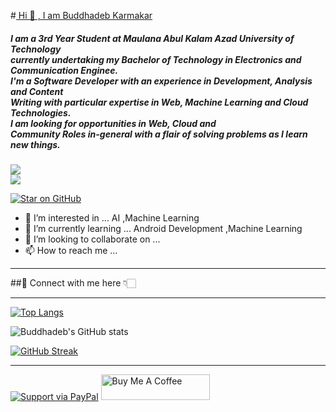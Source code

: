 
#[ Hi 👋 , I am Buddhadeb Karmakar](http://# " Hi, I am Buddhadeb Karmakar")
##### I am a 3rd Year Student at Maulana Abul Kalam Azad University of Technology </br>currently undertaking my Bachelor of Technology in Electronics and Communication Enginee.</br> I'm a Software Developer with an experience in Development, Analysis and Content</br> Writing with particular expertise in Web, Machine Learning and Cloud Technologies.</br> I am looking for opportunities in Web, Cloud and </br>Community Roles in-general with a flair of solving problems as I learn new things.
![](https://cdn.hashnode.com/res/hashnode/image/upload/v1621705542437/4shUyEk2t.gif)
</br>
![](https://komarev.com/ghpvc/?username=Buddhakarmakar&color=dc143c)


[![Star on GitHub](https://img.shields.io/github/followers/Buddhakarmakar?style=social)](https://github.com/Buddhakarmakar)





- 👀 I’m interested in ...  AI ,Machine Learning 
- 🌱 I’m currently learning ... Android Development ,Machine Learning
- 💞️ I’m looking to collaborate on ...
- 📫 How to reach me ...

------------


##🔴 Connect with me here 👇🏻


------------








[![Top Langs](https://github-readme-stats.vercel.app/api/top-langs/?username=Buddhakarmakar&layout=compact)](https://github.com/Buddhakarmakar/github-readme-stats)


![Buddhadeb's GitHub stats](https://github-readme-stats.vercel.app/api?username=Buddhakarmakar&show_icons=true&theme=radical)

[![GitHub Streak](https://github-readme-streak-stats.herokuapp.com/?user=Buddhakarmakar&currStreakNum=2FD3EB&fire=pink&sideLabels=F00)](https://git.io/streak-stats)

------------

[![Support via PayPal](https://cdn.rawgit.com/twolfson/paypal-github-button/1.0.0/dist/button.svg)](https://www.paypal.me/USERNAME/)
<a href="https://www.buymeacoffee.com/roniemartinez" target="_blank"><img src="https://cdn.buymeacoffee.com/buttons/default-orange.png" alt="Buy Me A Coffee" height="41" width="174"></a>

